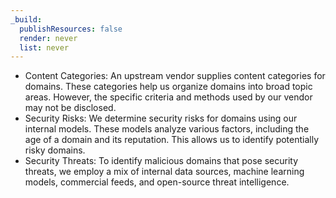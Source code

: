 ```yaml
---
_build:
  publishResources: false
  render: never
  list: never
---
```


- Content Categories: An upstream vendor supplies content categories for domains. These categories help us organize domains into broad topic areas. However, the specific criteria and methods used by our vendor may not be disclosed.
- Security Risks: We determine security risks for domains using our internal models. These models analyze various factors, including the age of a domain and its reputation. This allows us to identify potentially risky domains.
- Security Threats: To identify malicious domains that pose security threats, we employ a mix of internal data sources, machine learning models, commercial feeds, and open-source threat intelligence.
